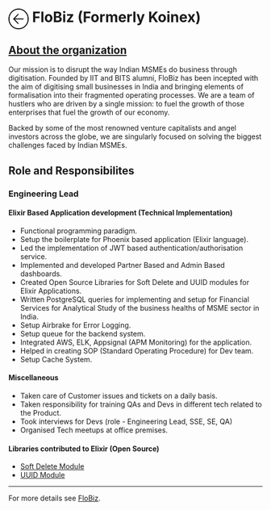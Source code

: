 <h1><a href="{{ "/" | absolute_url }}"><img style="max-width: 8%; vertical-align: text-top" src="/images/back.png"></a> FloBiz (Formerly Koinex)</h1>

<h2><a href="https://flobiz.in/about/" target="_top">About the organization</a></h2>

Our mission is to disrupt the way Indian MSMEs do business through digitisation. Founded by IIT and BITS alumni, FloBiz has been incepted with the aim of digitising small businesses in India and bringing elements of formalisation into their fragmented operating processes. We are a team of hustlers who are driven by a single mission: to fuel the growth of those enterprises that fuel the growth of our economy.

Backed by some of the most renowned venture capitalists and angel investors across the globe, we are singularly focused on solving the biggest challenges faced by Indian MSMEs.

## Role and Responsibilites

### Engineering Lead


#### Elixir Based Application development (Technical Implementation)

- Functional programming paradigm.
- Setup the boilerplate for Phoenix based application (Elixir language).
- Led the implementation of JWT based authentication/authorisation service.
- Implemented and developed Partner Based and Admin Based dashboards.
- Created Open Source Libraries for Soft Delete and UUID modules for Elixir Applications.
- Written PostgreSQL queries for implementing and setup for Financial Services for Analytical Study of the business healths of MSME sector in India.
- Setup Airbrake for Error Logging.
- Setup queue for the backend system.
- Integrated AWS, ELK, Appsignal (APM Monitoring) for the application.
- Helped in creating SOP (Standard Operating Procedure) for Dev team.
- Setup Cache System.


#### Miscellaneous

- Taken care of Customer issues and tickets on a daily basis.
- Taken responsibility for training QAs and Devs in different tech related to the Product.
- Took interviews for Devs (role - Engineering Lead, SSE, SE, QA)
- Organised Tech meetups at office premises.


#### Libraries contributed to Elixir (Open Source)

- <a href="https://hex.pm/packages/soft_delete_helper_module" target="_top">Soft Delete Module</a>
- <a href="https://hex.pm/packages/uuid_helper_module" target="_top">UUID Module</a>

---

For more details see <a href="https://flobiz.in/" target="_top">FloBiz</a>.
